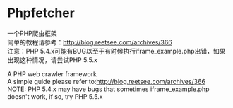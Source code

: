 Phpfetcher
==========

一个PHP爬虫框架   
简单的教程请参考：http://blog.reetsee.com/archives/366        
注意：PHP 5.4.x可能有BUG以至于有时候执行iframe_example.php出错，如果出现这种情况，请尝试PHP 5.5.x

A PHP web crawler framework        
A simple guide please refer to:http://blog.reetsee.com/archives/366      
NOTE: PHP 5.4.x may have bugs that sometimes iframe_example.php doesn't work, if so, try PHP 5.5.x     


